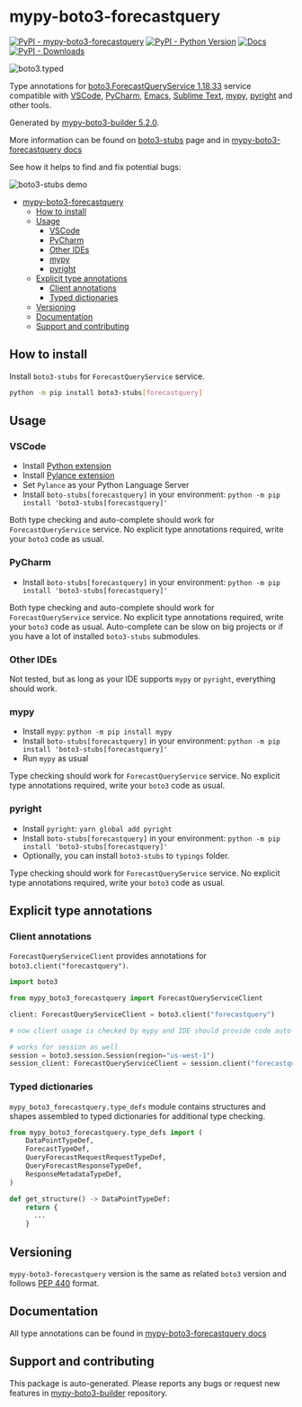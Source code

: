 <a id="mypy-boto3-forecastquery"></a>

# mypy-boto3-forecastquery

[![PyPI - mypy-boto3-forecastquery](https://img.shields.io/pypi/v/mypy-boto3-forecastquery.svg?color=blue)](https://pypi.org/project/mypy-boto3-forecastquery)
[![PyPI - Python Version](https://img.shields.io/pypi/pyversions/mypy-boto3-forecastquery.svg?color=blue)](https://pypi.org/project/mypy-boto3-forecastquery)
[![Docs](https://img.shields.io/readthedocs/mypy-boto3-builder.svg?color=blue)](https://mypy-boto3-builder.readthedocs.io/)
[![PyPI - Downloads](https://img.shields.io/pypi/dw/mypy-boto3-forecastquery?color=blue)](https://pypistats.org/packages/mypy-boto3-forecastquery)

![boto3.typed](https://github.com/vemel/mypy_boto3_builder/raw/master/logo.png)

Type annotations for
[boto3.ForecastQueryService 1.18.33](https://boto3.amazonaws.com/v1/documentation/api/1.18.33/reference/services/forecastquery.html#ForecastQueryService)
service compatible with [VSCode](https://code.visualstudio.com/),
[PyCharm](https://www.jetbrains.com/pycharm/),
[Emacs](https://www.gnu.org/software/emacs/),
[Sublime Text](https://www.sublimetext.com/),
[mypy](https://github.com/python/mypy),
[pyright](https://github.com/microsoft/pyright) and other tools.

Generated by
[mypy-boto3-builder 5.2.0](https://github.com/vemel/mypy_boto3_builder).

More information can be found on
[boto3-stubs](https://pypi.org/project/boto3-stubs/) page and in
[mypy-boto3-forecastquery docs](https://vemel.github.io/boto3_stubs_docs/mypy_boto3_forecastquery/)

See how it helps to find and fix potential bugs:

![boto3-stubs demo](https://github.com/vemel/mypy_boto3_builder/raw/master/demo.gif)

- [mypy-boto3-forecastquery](#mypy-boto3-forecastquery)
  - [How to install](#how-to-install)
  - [Usage](#usage)
    - [VSCode](#vscode)
    - [PyCharm](#pycharm)
    - [Other IDEs](#other-ides)
    - [mypy](#mypy)
    - [pyright](#pyright)
  - [Explicit type annotations](#explicit-type-annotations)
    - [Client annotations](#client-annotations)
    - [Typed dictionaries](#typed-dictionaries)
  - [Versioning](#versioning)
  - [Documentation](#documentation)
  - [Support and contributing](#support-and-contributing)

<a id="how-to-install"></a>

## How to install

Install `boto3-stubs` for `ForecastQueryService` service.

```bash
python -m pip install boto3-stubs[forecastquery]
```

<a id="usage"></a>

## Usage

<a id="vscode"></a>

### VSCode

- Install
  [Python extension](https://marketplace.visualstudio.com/items?itemName=ms-python.python)
- Install
  [Pylance extension](https://marketplace.visualstudio.com/items?itemName=ms-python.vscode-pylance)
- Set `Pylance` as your Python Language Server
- Install `boto-stubs[forecastquery]` in your environment:
  `python -m pip install 'boto3-stubs[forecastquery]'`

Both type checking and auto-complete should work for `ForecastQueryService`
service. No explicit type annotations required, write your `boto3` code as
usual.

<a id="pycharm"></a>

### PyCharm

- Install `boto-stubs[forecastquery]` in your environment:
  `python -m pip install 'boto3-stubs[forecastquery]'`

Both type checking and auto-complete should work for `ForecastQueryService`
service. No explicit type annotations required, write your `boto3` code as
usual. Auto-complete can be slow on big projects or if you have a lot of
installed `boto3-stubs` submodules.

<a id="other-ides"></a>

### Other IDEs

Not tested, but as long as your IDE supports `mypy` or `pyright`, everything
should work.

<a id="mypy"></a>

### mypy

- Install `mypy`: `python -m pip install mypy`
- Install `boto-stubs[forecastquery]` in your environment:
  `python -m pip install 'boto3-stubs[forecastquery]'`
- Run `mypy` as usual

Type checking should work for `ForecastQueryService` service. No explicit type
annotations required, write your `boto3` code as usual.

<a id="pyright"></a>

### pyright

- Install `pyright`: `yarn global add pyright`
- Install `boto-stubs[forecastquery]` in your environment:
  `python -m pip install 'boto3-stubs[forecastquery]'`
- Optionally, you can install `boto3-stubs` to `typings` folder.

Type checking should work for `ForecastQueryService` service. No explicit type
annotations required, write your `boto3` code as usual.

<a id="explicit-type-annotations"></a>

## Explicit type annotations

<a id="client-annotations"></a>

### Client annotations

`ForecastQueryServiceClient` provides annotations for
`boto3.client("forecastquery")`.

```python
import boto3

from mypy_boto3_forecastquery import ForecastQueryServiceClient

client: ForecastQueryServiceClient = boto3.client("forecastquery")

# now client usage is checked by mypy and IDE should provide code auto-complete

# works for session as well
session = boto3.session.Session(region="us-west-1")
session_client: ForecastQueryServiceClient = session.client("forecastquery")
```

<a id="typed-dictionaries"></a>

### Typed dictionaries

`mypy_boto3_forecastquery.type_defs` module contains structures and shapes
assembled to typed dictionaries for additional type checking.

```python
from mypy_boto3_forecastquery.type_defs import (
    DataPointTypeDef,
    ForecastTypeDef,
    QueryForecastRequestRequestTypeDef,
    QueryForecastResponseTypeDef,
    ResponseMetadataTypeDef,
)

def get_structure() -> DataPointTypeDef:
    return {
      ...
    }
```

<a id="versioning"></a>

## Versioning

`mypy-boto3-forecastquery` version is the same as related `boto3` version and
follows [PEP 440](https://www.python.org/dev/peps/pep-0440/) format.

<a id="documentation"></a>

## Documentation

All type annotations can be found in
[mypy-boto3-forecastquery docs](https://vemel.github.io/boto3_stubs_docs/mypy_boto3_forecastquery/)

<a id="support-and-contributing"></a>

## Support and contributing

This package is auto-generated. Please reports any bugs or request new features
in [mypy-boto3-builder](https://github.com/vemel/mypy_boto3_builder/issues/)
repository.
